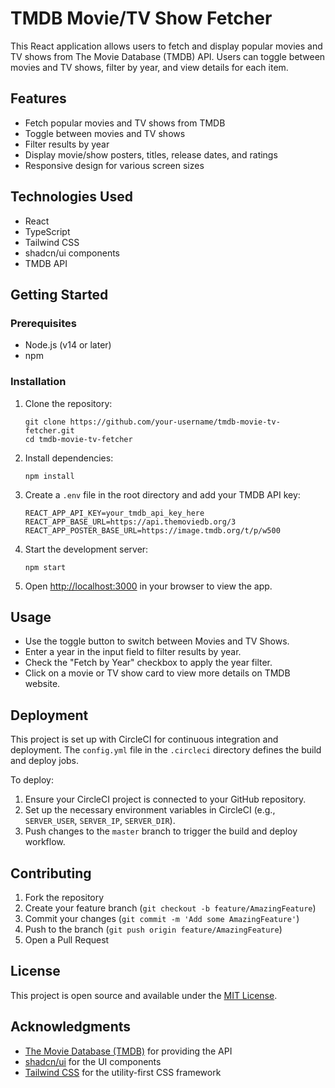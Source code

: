 # TMDB Movie/TV Show Fetcher

This React application allows users to fetch and display popular movies and TV shows from The Movie Database (TMDB) API. Users can toggle between movies and TV shows, filter by year, and view details for each item.

## Features

- Fetch popular movies and TV shows from TMDB
- Toggle between movies and TV shows
- Filter results by year
- Display movie/show posters, titles, release dates, and ratings
- Responsive design for various screen sizes

## Technologies Used

- React
- TypeScript
- Tailwind CSS
- shadcn/ui components
- TMDB API

## Getting Started

### Prerequisites

- Node.js (v14 or later)
- npm

### Installation

1. Clone the repository:
   ```
   git clone https://github.com/your-username/tmdb-movie-tv-fetcher.git
   cd tmdb-movie-tv-fetcher
   ```

2. Install dependencies:
   ```
   npm install
   ```

3. Create a `.env` file in the root directory and add your TMDB API key:
   ```
   REACT_APP_API_KEY=your_tmdb_api_key_here
   REACT_APP_BASE_URL=https://api.themoviedb.org/3
   REACT_APP_POSTER_BASE_URL=https://image.tmdb.org/t/p/w500
   ```

4. Start the development server:
   ```
   npm start
   ```

5. Open [http://localhost:3000](http://localhost:3000) in your browser to view the app.

## Usage

- Use the toggle button to switch between Movies and TV Shows.
- Enter a year in the input field to filter results by year.
- Check the "Fetch by Year" checkbox to apply the year filter.
- Click on a movie or TV show card to view more details on TMDB website.

## Deployment

This project is set up with CircleCI for continuous integration and deployment. The `config.yml` file in the `.circleci` directory defines the build and deploy jobs.

To deploy:

1. Ensure your CircleCI project is connected to your GitHub repository.
2. Set up the necessary environment variables in CircleCI (e.g., `SERVER_USER`, `SERVER_IP`, `SERVER_DIR`).
3. Push changes to the `master` branch to trigger the build and deploy workflow.

## Contributing

1. Fork the repository
2. Create your feature branch (`git checkout -b feature/AmazingFeature`)
3. Commit your changes (`git commit -m 'Add some AmazingFeature'`)
4. Push to the branch (`git push origin feature/AmazingFeature`)
5. Open a Pull Request

## License

This project is open source and available under the [MIT License](LICENSE).

## Acknowledgments

- [The Movie Database (TMDB)](https://www.themoviedb.org/) for providing the API
- [shadcn/ui](https://ui.shadcn.com/) for the UI components
- [Tailwind CSS](https://tailwindcss.com/) for the utility-first CSS framework
